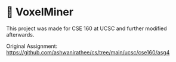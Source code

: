 # 💎 VoxelMiner

This project was made for CSE 160 at UCSC and further modified afterwards. 

Original Assignment: https://github.com/ashwanirathee/cs/tree/main/ucsc/cse160/asg4

